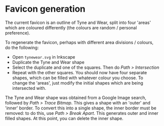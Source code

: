 # Favicon generation

The current favicon is an outline of Tyne and Wear, split into four 'areas' which are coloured differently (the colours are random / personal preference).

To regenerate the favicon, perhaps with different area divisions / colours, do the following:

- Open `tynewear.svg` in Inkscape
- Duplicate the Tyne and Wear shape
- Select the duplicate and one of the squares. Then do *Path > Intersection*
- Repeat with the other squares. You should now have four separate shapes, which can be filled with whatever colour you choose. To change the 'areas', just modify the initial shapes which are being intersected with.

The Tyne and Wear shape was obtained from a Google Image search, followed by *Path > Trace Bitmap*.
This gives a shape with an 'outer' and 'inner' border.
To convert this into a single shape, the inner border must be removed: to do this, use *Path > Break Apart*.
This generates outer and inner filled shapes. At this point, you can delete the inner shape.
